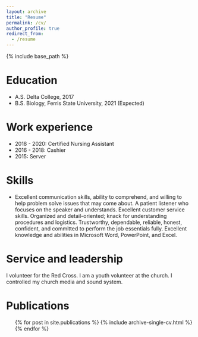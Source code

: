 ```yaml
---
layout: archive
title: "Resume"
permalink: /cv/
author_profile: true
redirect_from:
  - /resume
---
```


{% include base_path %}

Education
======
* A.S. Delta College, 2017
* B.S. Biology, Ferris State University, 2021 (Expected)

Work experience
======
* 2018 - 2020: Certified Nursing Assistant
* 2016 - 2018: Cashier
* 2015: Server
 
  
Skills
======
* Excellent communication skills, ability to comprehend, and willing to help problem solve issues that may come about. A patient listener who focuses on the speaker and understands. Excellent customer service skills. Organized and detail-oriented; knack for understanding procedures and logistics.  Trustworthy, dependable, reliable, honest, confident, and committed to perform the job essentials fully. Excellent knowledge and abilities in Microsoft Word, PowerPoint, and Excel.


Service and leadership
======
I volunteer for the Red Cross. I am a youth volunteer at the church. I controlled my church media and sound system.


Publications
======
  <ul>{% for post in site.publications %}
    {% include archive-single-cv.html %}
  {% endfor %}</ul>
